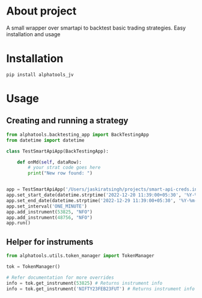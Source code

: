 # About project
A small wrapper over smartapi to backtest basic trading strategies. 
Easy installation and usage

# Installation
```
pip install alphatools_jv
```

# Usage
## Creating and running a strategy
```python
from alphatools.backtesting_app import BackTestingApp
from datetime import datetime

class TestSmartApiApp(BackTestingApp):

    def onMd(self, dataRow):
        # your strat code goes here
        print("New row found: ")


app = TestSmartApiApp('/Users/jaskiratsingh/projects/smart-api-creds.ini')
app.set_start_date(datetime.strptime('2022-12-20 11:39:00+05:30', '%Y-%m-%d %H:%M:%S%z'))
app.set_end_date(datetime.strptime('2022-12-29 11:39:00+05:30', '%Y-%m-%d %H:%M:%S%z'))
app.set_interval('ONE_MINUTE')
app.add_instrument(53825, "NFO")
app.add_instrument(48756, "NFO")
app.run()
```

## Helper for instruments
```python
from alphatools.utils.token_manager import TokenManager

tok = TokenManager()

# Refer documentation for more overrides
info = tok.get_instrument(53825) # Returns instrument info
info = tok.get_instrument('NIFTY23FEB23FUT') # Returns instrument info
```